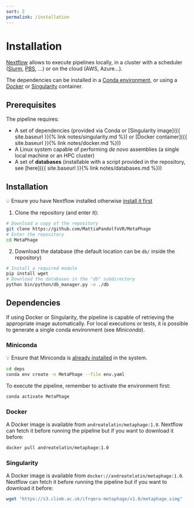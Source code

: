 ```yaml
---
sort: 2
permalink: /installation
---
```


# Installation

[Nextflow](https://nextflow.io/) allows to execute pipelines locally, in a cluster with a scheduler ([Slurm](https://slurm.schedmd.com/documentation.html), [PBS](https://www.openpbs.org/), ...) or on the cloud (AWS, Azure...).

The dependencies can be installed in a [Conda environment](https://docs.conda.io/projects/conda/en/latest/user-guide/tasks/manage-environments.html), or using a [Docker](https://www.docker.com/) or [Singularity](https://apptainer.org/) container.

## Prerequisites

The pipeline requires:

* A set of dependencies (provided via Conda or [Singularity image]({{ site.baseurl }}{% link notes/singularity.md %}) or [Docker container]({{ site.baseurl }}{% link notes/docker.md %}))
* A Linux system capable of performing *de novo* assemblies (a single local machine or an HPC cluster)
* A set of **databases** (installable with a script provided in the repository, see [here]({{ site.baseurl }}{% link notes/databases.md %}))

## Installation

:bulb: Ensure you have Nextflow installed otherwise
[install it first](https://www.nextflow.io/docs/latest/getstarted.html)

1. Clone the repository (and enter it):
   
```bash
# Download a copy of the repository
git clone https://github.com/MattiaPandolfoVR/MetaPhage
# Enter the repository
cd MetaPhage
```

2. Download the database (the default location can be `db/` inside the repository)

```bash
# Install a required module
pip install wget
# Download the databases in the "db" subdirectory
python bin/python/db_manager.py -o ./db
```

## Dependencies

If using Docker or Singularity, the pipeline is capable of retrieving the appropriate
image automatically. For local executions or tests, it is possible to generate a single
conda environment (see _Miniconda_).

### Miniconda

:bulb: Ensure that Miniconda is [already installed](https://telatin.github.io/microbiome-bioinformatics/Install-Miniconda/) in the system.

```bash
cd deps
conda env create -n MetaPhage --file env.yaml
```

To execute the pipeline, remember to activate the environment first:

```bash
conda activate MetaPhage
```

### Docker

A Docker image is available from `andreatelatin/metaphage:1.0`.
Nextflow can fetch it before running the pipeline but if you want to download
it before:

```bash
docker pull andreatelatin/metaphage:1.0
```

### Singularity

A Docker image is available from `docker://andreatelatin/metaphage:1.0`.
Nextflow can fetch it before running the pipeline but if you want to download
it before:

```bash
wget "https://s3.climb.ac.uk/ifrqmra-metaphage/v1.0/metaphage.simg"
```
